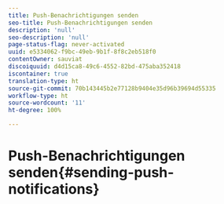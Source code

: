 ```yaml
---
title: Push-Benachrichtigungen senden
seo-title: Push-Benachrichtigungen senden
description: 'null'
seo-description: 'null'
page-status-flag: never-activated
uuid: e5334062-f9bc-49eb-9b1f-8f8c2eb518f0
contentOwner: sauviat
discoiquuid: d4d15ca8-49c6-4552-82bd-475aba352418
iscontainer: true
translation-type: ht
source-git-commit: 70b143445b2e77128b9404e35d96b39694d55335
workflow-type: ht
source-wordcount: '11'
ht-degree: 100%

---
```



# Push-Benachrichtigungen senden{#sending-push-notifications}

